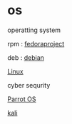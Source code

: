 # os
operatting system

rpm : [fedoraproject](https://www.fedoraproject.org)

deb : [debian](https://www.debian.org)


[Linux](https://upload.wikimedia.org/wikipedia/commons/1/1b/Linux_Distribution_Timeline.svg)


cyber sequrity

[Parrot OS](https://parrotsec.org)

[kali](https://www.kali.org/get-kali/#kali-platforms)

